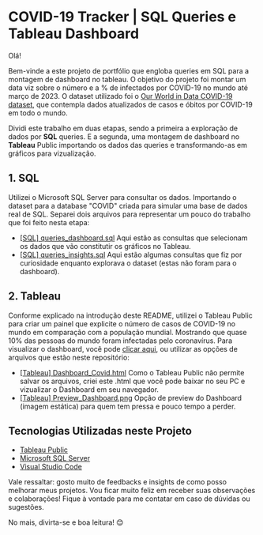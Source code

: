 # COVID-19 Tracker | SQL Queries e Tableau Dashboard

Olá! 

Bem-vinde a este projeto de portfólio que engloba queries em SQL para a montagem de dashboard no tableau. O objetivo do projeto foi montar um data viz sobre o número e a % de infectados por COVID-19 no mundo até março de 2023. O dataset utilizado foi o [Our World in Data COVID-19 dataset](https://ourworldindata.org/covid-deaths), que contempla dados atualizados de casos e óbitos por COVID-19 em todo o mundo. 

Dividi este trabalho em duas etapas, sendo a primeira a exploração de dados por **SQL** queries. E a segunda, uma montagem de dashboard no **Tableau** Public importando os dados das queries e transformando-as em gráficos para vizualização.

## 1. SQL
Utilizei o Microsoft SQL Server para consultar os dados. Importando o dataset para a database "COVID" criada para simular uma base de dados real de SQL. Separei dois arquivos para representar um pouco do trabalho que foi feito nesta etapa:

- [[SQL] queries_dashboard.sql](https://) Aqui estão as consultas que selecionam os dados que vão constitutir os gráficos no Tableau.
- [[SQL] queries_insights.sql](https://) Aqui estão algumas consultas que fiz por curiosidade enquanto explorava o dataset (estas não foram para o dashboard).

## 2. Tableau
Conforme explicado na introdução deste README, utilizei o Tableau Public para criar um painel que explicite o número de casos de COVID-19 no mundo em comparação com a população mundial. Mostrando que quase 10% das pessoas do mundo foram infectadas pelo coronavírus. Para visualizar o dashboard, você pode [clicar aqui](https://public.tableau.com/shared/22KNBQGHY?:display_count=n&:origin=viz_share_link), ou utilizar as opções de arquivos que estão neste repositório:

- [[Tableau] Dashboard_Covid.html](http://) Como o Tableau Public não permite salvar os arquivos, criei este .html que você pode baixar no seu PC e vizualizar o Dashboard em seu navegador.
- [[Tableau] Preview_Dashboard.png](http://) Opção de preview do Dashboard (imagem estática) para quem tem pressa e pouco tempo a perder.


## Tecnologias Utilizadas neste Projeto

- [Tableau Public](https://www.tableau.com/pt-br/community/public)
- [Microsoft SQL Server](https://www.microsoft.com/pt-br/sql-server/sql-server-2019)
- [Visual Studio Code](https://code.visualstudio.com/)

Vale ressaltar: gosto muito de feedbacks e insights de como posso melhorar meus projetos. Vou ficar muito feliz em receber suas observações e colaborações! Fique à vontade para me contatar em caso de dúvidas ou sugestões.

No mais, divirta-se e boa leitura! 😊
